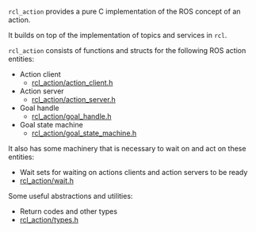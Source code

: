 `rcl_action` provides a pure C implementation of the ROS concept of an action.

It builds on top of the implementation of topics and services in `rcl`.

`rcl_action` consists of functions and structs for the following ROS action entities:

 - Action client
   - [rcl_action/action_client.h](include/rcl_action/action_client.h)
 - Action server
   - [rcl_action/action_server.h](include/rcl_action/action_server.h)
 - Goal handle
   - [rcl_action/goal_handle.h](include/rcl_action/goal_handle.h)
 - Goal state machine
   - [rcl_action/goal_state_machine.h](include/rcl_action/goal_state_machine.h)

It also has some machinery that is necessary to wait on and act on these entities:

- Wait sets for waiting on actions clients and action servers to be ready
 - [rcl_action/wait.h](include/rcl_action/wait.h)

Some useful abstractions and utilities:

- Return codes and other types
 - [rcl_action/types.h](include/rcl_action/types.h)
